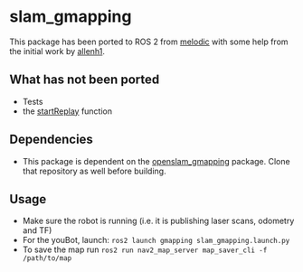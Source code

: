 slam_gmapping
=============

This package has been ported to ROS 2 from [melodic](https://github.com/ros-perception/slam_gmapping) with some help from the initial work by [allenh1](https://github.com/allenh1/slam_gmapping).

## What has not been ported
* Tests
* the [startReplay](https://github.com/ros-perception/slam_gmapping/blob/melodic-devel/gmapping/src/slam_gmapping.cpp#L282) function

## Dependencies
* This package is dependent on the [openslam_gmapping](https://github.com/b-it-bots/openslam_gmapping) package. Clone that repository as well before building.

## Usage
* Make sure the robot is running (i.e. it is publishing laser scans, odometry and TF)
* For the youBot, launch: `ros2 launch gmapping slam_gmapping.launch.py`
* To save the map run `ros2 run nav2_map_server map_saver_cli -f /path/to/map`

